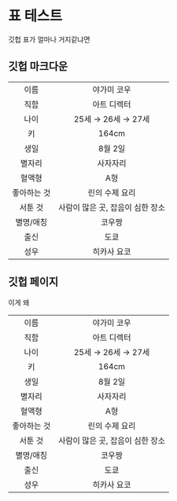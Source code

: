 # 표 테스트

깃헙 표가 얼마나 거지같냐면

## 깃헙 마크다운

|||
|:-----------:|:--------------------------------:|
|     이름    |            야가미 코우           |
|     직함    |            아트 디렉터           |
|     나이    |        25세 → 26세 → 27세        |
|      키     |               164cm              |
|     생일    |              8월 2일             |
|    별자리   |             사자자리             |
|    혈액형   |                A형               |
| 좋아하는 것 |          린의 수제 요리          |
|   서툰 것   | 사람이 많은 곳, 잡음이 심한 장소 |
|  별명/애칭  |              코우짱              |
|     출신    |               도쿄               |
|     성우    |            히카사 요코           |

## 깃헙 페이지

이게 왜

|||
|:-----------:|:--------------------------------:|
|     이름    |            야가미 코우           |
|     직함    |            아트 디렉터           |
|     나이    |        25세 → 26세 → 27세        |
|      키     |               164cm              |
|     생일    |              8월 2일             |
|    별자리   |             사자자리             |
|    혈액형   |                A형               |
| 좋아하는 것 |          린의 수제 요리          |
|   서툰 것   | 사람이 많은 곳, 잡음이 심한 장소 |
|  별명/애칭  |              코우짱              |
|     출신    |               도쿄               |
|     성우    |            히카사 요코           |
